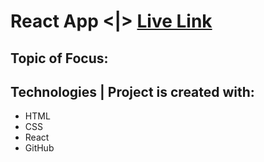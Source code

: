 # React App <|> [Live Link](www) 

## Topic of Focus:


## Technologies | Project is created with: 
* HTML 
* CSS
* React 
* GitHub
